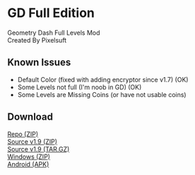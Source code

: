 # GD Full Edition
Geometry Dash Full Levels Mod <br />
Created By Pixelsuft

## Known Issues
 - Default Color (fixed with adding encryptor since v1.7) (OK)
 - Some Levels not full (I'm noob in GD) (OK)
 - Some Levels are Missing Coins (or have not usable coins)


## Download
[Repo (ZIP)](https://github.com/Pixelsuft/GD-Full/archive/refs/heads/main.zip) <br />
[Source v1.9 (ZIP)](https://github.com/Pixelsuft/GD-Full/archive/refs/tags/v1.9.zip) <br />
[Source v1.9 (TAR.GZ)](https://github.com/Pixelsuft/GD-Full/archive/refs/tags/v1.9.tar.gz) <br />
[Windows (ZIP)](https://github.com/Pixelsuft/GD-Full/releases/download/v1.9/Geometry.Dash.Full.Edition.zip) <br />
[Android (APK)](https://github.com/Pixelsuft/GD-Full/releases/download/v1.9/Geometry.Dash.Full.Edition.apk)
